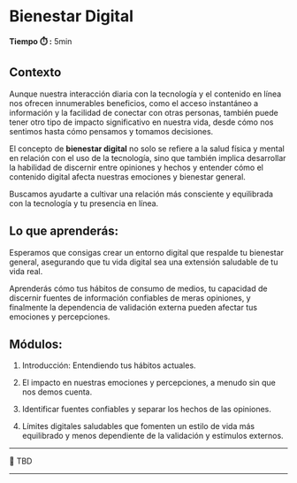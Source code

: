 # Bienestar Digital

**Tiempo ⏱️️ :** 5min

## Contexto

Aunque nuestra interacción diaria con la tecnología y el contenido en línea nos ofrecen innumerables beneficios, como el acceso instantáneo a información y la facilidad de conectar con otras personas, también puede tener otro tipo de impacto significativo en nuestra vida, desde cómo nos sentimos hasta cómo pensamos y tomamos decisiones. 

El concepto de **bienestar digital** no solo se refiere a la salud física y mental en relación con el uso de la tecnología, sino que también implica desarrollar la habilidad de discernir entre opiniones y hechos y entender cómo el contenido digital afecta nuestras emociones y bienestar general.

Buscamos ayudarte a cultivar una relación más consciente y equilibrada con la tecnología y tu presencia en línea.

## Lo que aprenderás:

Esperamos que consigas crear un entorno digital que respalde tu bienestar general, asegurando que tu vida digital sea una extensión saludable de tu vida real.

Aprenderás cómo tus hábitos de consumo de medios, tu capacidad de discernir fuentes de información confiables de meras opiniones, y finalmente la dependencia de validación externa pueden afectar tus emociones y percepciones.

## Módulos:

1. Introducción: Entendiendo tus hábitos actuales.

2. El impacto en nuestras emociones y percepciones, a menudo sin que nos demos cuenta.

3. Identificar fuentes confiables y separar los hechos de las opiniones.

4. Límites digitales saludables que fomenten un estilo de vida más equilibrado y menos dependiente de la validación y estímulos externos.

---

:seedling: TBD

--- 
